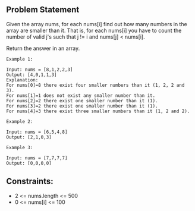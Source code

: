 ## Problem Statement 

Given the array nums, for each nums[i] find out how many numbers in the array are smaller than it. That is, for each nums[i] you have to count the number of valid j's such that j != i and nums[j] < nums[i].

Return the answer in an array.

 
```
Example 1:

Input: nums = [8,1,2,2,3]
Output: [4,0,1,1,3]
Explanation: 
For nums[0]=8 there exist four smaller numbers than it (1, 2, 2 and 3). 
For nums[1]=1 does not exist any smaller number than it.
For nums[2]=2 there exist one smaller number than it (1). 
For nums[3]=2 there exist one smaller number than it (1). 
For nums[4]=3 there exist three smaller numbers than it (1, 2 and 2).
```
```
Example 2:

Input: nums = [6,5,4,8]
Output: [2,1,0,3]
```
```
Example 3:

Input: nums = [7,7,7,7]
Output: [0,0,0,0]
```

## Constraints:

* 2 <= nums.length <= 500
* 0 <= nums[i] <= 100
